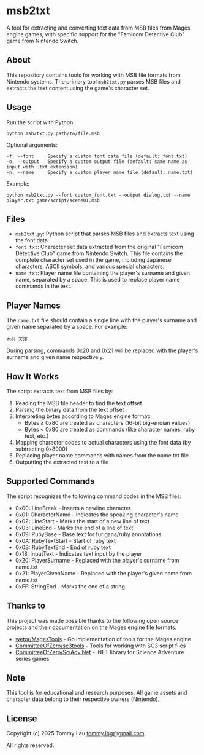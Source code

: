 # msb2txt

A tool for extracting and converting text data from MSB files from Mages engine games, with specific support for the "Famicom Detective Club" game from Nintendo Switch.

## About

This repository contains tools for working with MSB file formats from Nintendo systems. The primary tool `msb2txt.py` parses MSB files and extracts the text content using the game's character set.

## Usage

Run the script with Python:

```
python msb2txt.py path/to/file.msb
```

Optional arguments:
```
-f, --font     Specify a custom font data file (default: font.txt)
-o, --output   Specify a custom output file (default: same name as input with .txt extension)
-n, --name     Specify a custom player name file (default: name.txt)
```

Example:
```
python msb2txt.py --font custom_font.txt --output dialog.txt --name player.txt game/script/scene01.msb
```

## Files

- `msb2txt.py`: Python script that parses MSB files and extracts text using the font data
- `font.txt`: Character set data extracted from the original "Famicom Detective Club" game from Nintendo Switch. This file contains the complete character set used in the game, including Japanese characters, ASCII symbols, and various special characters.
- `name.txt`: Player name file containing the player's surname and given name, separated by a space. This is used to replace player name commands in the text.

## Player Names

The `name.txt` file should contain a single line with the player's surname and given name separated by a space. For example:

```
木村 天澤
```

During parsing, commands 0x20 and 0x21 will be replaced with the player's surname and given name respectively.

## How It Works

The script extracts text from MSB files by:
1. Reading the MSB file header to find the text offset
2. Parsing the binary data from the text offset
3. Interpreting bytes according to Mages engine format:
   - Bytes ≥ 0x80 are treated as characters (16-bit big-endian values)
   - Bytes < 0x80 are treated as commands (like character names, ruby text, etc.)
4. Mapping character codes to actual characters using the font data (by subtracting 0x8000)
5. Replacing player name commands with names from the name.txt file
6. Outputting the extracted text to a file

## Supported Commands

The script recognizes the following command codes in the MSB files:

- 0x00: LineBreak - Inserts a newline character
- 0x01: CharacterName - Indicates the speaking character's name
- 0x02: LineStart - Marks the start of a new line of text
- 0x03: LineEnd - Marks the end of a line of text
- 0x09: RubyBase - Base text for furigana/ruby annotations
- 0x0A: RubyTextStart - Start of ruby text
- 0x0B: RubyTextEnd - End of ruby text
- 0x18: InputText - Indicates text input by the player
- 0x20: PlayerSurname - Replaced with the player's surname from name.txt
- 0x21: PlayerGivenName - Replaced with the player's given name from name.txt
- 0xFF: StringEnd - Marks the end of a string

## Thanks to

This project was made possible thanks to the following open source projects and their documentation on the Mages engine file formats:

- [wetor/MagesTools](https://github.com/wetor/MagesTools/tree/master) - Go implementation of tools for the Mages engine
- [CommitteeOfZero/sc3tools](https://github.com/CommitteeOfZero/sc3tools/tree/main) - Tools for working with SC3 script files
- [CommitteeOfZero/SciAdv.Net](https://github.com/CommitteeOfZero/SciAdv.Net/tree/master) - .NET library for Science Adventure series games

## Note

This tool is for educational and research purposes. All game assets and character data belong to their respective owners (Nintendo).

## License

Copyright (c) 2025 Tommy Lau <tommy.lhg@gmail.com>

All rights reserved.